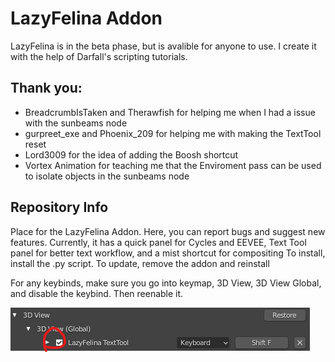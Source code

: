 # LazyFelina Addon
LazyFelina is in the beta phase, but is avalible for anyone to use. I create it with the help of Darfall's scripting tutorials.

## Thank you:
  * BreadcrumbIsTaken and Therawfish for helping me when I had a issue with the sunbeams node
  * gurpreet_exe and Phoenix_209 for helping me with making the TextTool reset
  * Lord3009 for the idea of adding the Boosh shortcut
  * Vortex Animation for teaching me that the Enviroment pass can be used to isolate objects in the sunbeams node

## Repository Info 
Place for the LazyFelina Addon. Here, you can report bugs and suggest new features. Currently, it has a quick panel for Cycles and EEVEE, Text Tool panel for better text workflow, and a mist shortcut for compositing 
To install, install the .py script. To update, remove the addon and reinstall

For any keybinds, make sure you go into keymap, 3D View, 3D View Global, and disable the keybind. Then reenable it.

![](103142228-76c42600-46c5-11eb-9566-6b252529cb2d.png)
